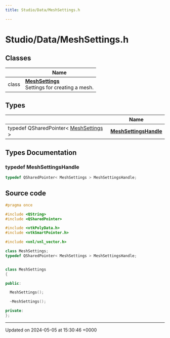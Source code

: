 ```yaml
---
title: Studio/Data/MeshSettings.h

---
```


# Studio/Data/MeshSettings.h



## Classes

|                | Name           |
| -------------- | -------------- |
| class | **[MeshSettings](../Classes/classMeshSettings.md)** <br>Settings for creating a mesh.  |

## Types

|                | Name           |
| -------------- | -------------- |
| typedef QSharedPointer< [MeshSettings](../Classes/classMeshSettings.md) > | **[MeshSettingsHandle](../Files/MeshSettings_8h.md#typedef-meshsettingshandle)**  |

## Types Documentation

### typedef MeshSettingsHandle

```cpp
typedef QSharedPointer< MeshSettings > MeshSettingsHandle;
```





## Source code

```cpp
#pragma once

#include <QString>
#include <QSharedPointer>

#include <vtkPolyData.h>
#include <vtkSmartPointer.h>

#include <vnl/vnl_vector.h>

class MeshSettings;
typedef QSharedPointer< MeshSettings > MeshSettingsHandle;


class MeshSettings
{

public:

  MeshSettings();

  ~MeshSettings();

private:
};
```


-------------------------------

Updated on 2024-05-05 at 15:30:46 +0000
